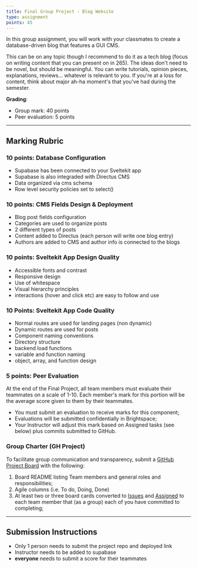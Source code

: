 ```yaml
---
title: Final Group Project - Blog Website
type: assignment
points: 45
---
```


In this group assignment, you will work with your classmates to create a database-driven blog that features a GUI CMS.

This can be on any topic though I recommend to do it as a tech blog (focus on writing content that you can present on in 265). The ideas don't need to be novel, but should be meaningful. You can write tutorials, opinion pieces, explanations, reviews... whatever is relevant to you. If you're at a loss for content, think about major ah-ha moment's that you've had during the semester.

**Grading**:

- Group mark: 40 points
- Peer evaluation: 5 points

---

## Marking Rubric

### 10 points: Database Configuration

- Supabase has been connected to your Sveltekit app
- Supabase is also integraded with Directus CMS
- Data organized via cms schema
- Row level security policies set to select()

### 10 points: CMS Fields Design & Deployment

- Blog post fields configuration
- Categories are used to organize posts
- 2 different types of posts
- Content added to Directus (each person will write one blog entry)
- Authors are added to CMS and author info is connected to the blogs

### 10 points: Sveltekit App Design Quality

- Accessible fonts and contrast
- Responsive design
- Use of whitespace
- Visual hierarchy principles
- interactions (hover and click etc) are easy to follow and use

### 10 Points: Sveltekit App Code Quality

- Normal routes are used for landing pages (non dynamic)
- Dynamic routes are used for posts
- Component naming conventions
- Directory structure
- backend load functions
- variable and function naming
- object, array, and function design

### 5 points: Peer Evaluation

At the end of the Final Project, all team members must evaluate their teammates on a scale of 1-10. Each member's mark for this portion will be the average score given to them by their teammates.

- You must submit an evaluation to receive marks for this component;
- Evaluations will be submitted confidentially in Brightspace;
- Your Instructor will adjust this mark based on Assigned tasks (see below) plus commits submitted to GitHub.

### Group Charter (GH Project)

To facilitate group communication and transparency, submit a [GitHub Project Board](https://github.com/features/issues) with the following:

1. Board README listing Team members and general roles and responsibilities;
2. Agile columns (i.e. To do, Doing, Done)
3. At least two or three board cards converted to [Issues](https://docs.github.com/en/issues/tracking-your-work-with-issues/about-issues) and [Assigned](https://docs.github.com/en/issues/tracking-your-work-with-issues/assigning-issues-and-pull-requests-to-other-github-users) to each team member that (as a group) each of you have committed to completing;

---

## Submission Instructions

- Only 1 person needs to submit the project repo and deployed link
- Instructor needs to be added to supabase
- **everyone** needs to submit a score for their teammates

